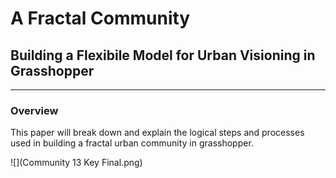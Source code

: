 # A Fractal Community
## Building a Flexibile Model for Urban Visioning in Grasshopper
---

### Overview

This paper will break down and explain the logical steps and processes used in building a fractal urban community in grasshopper. 

![](Community 13 Key Final.png)

